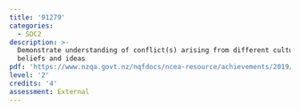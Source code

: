 ```yaml
---
title: '91279'
categories:
  - SOC2
description: >-
  Demonstrate understanding of conflict(s) arising from different cultural
  beliefs and ideas
pdf: 'https://www.nzqa.govt.nz/nqfdocs/ncea-resource/achievements/2019/as91279.pdf'
level: '2'
credits: '4'
assessment: External
---
```


